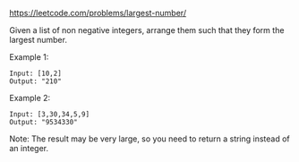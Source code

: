 https://leetcode.com/problems/largest-number/

Given a list of non negative integers, arrange them such that they form the largest number.

Example 1:
```
Input: [10,2]
Output: "210"
```
Example 2:
```
Input: [3,30,34,5,9]
Output: "9534330"
```
Note: The result may be very large, so you need to return a string instead of an integer.
